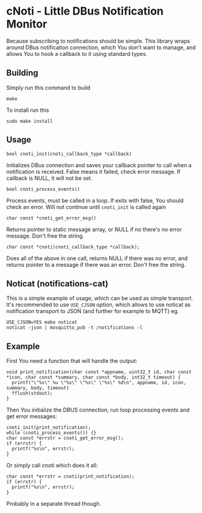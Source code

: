 # cNoti - Little DBus Notification Monitor

Because subscribing to notifications should be simple. This library wraps around DBus notification
connection, which You don't want to manage, and allows You to hook a callback to it using standard
types.

## Building

Simply run this command to build

    make

To install run this

    sudo make install

## Usage

    bool cnoti_init(cnoti_callback_type *callback)

Initializes DBus connection and saves your callback pointer to call when a notification is received.
False means it failed, check error message. If callback is NULL, it will not be set.

    bool cnoti_process_events()

Process events, must be called in a loop. If exits with false, You should check an error. Will not
continue until `cnoti_init` is called again

    char const *cnoti_get_error_msg()

Returns pointer to static message array, or NULL if no there's no error message. Don't free the
string.

    char const *cnoti(cnoti_callback_type *callback);

Does all of the above in one call, returns NULL if there was no error, and returns pointer to a
message if there was an error. Don't free the string.

## Noticat (notifications-cat)

This is a simple example of usage, which can be used as simple transport. It's recommended to use
`USE_CJSON` option, which allows to use noticat as notification transport to JSON (and further for
example to MQTT) eg.

    USE_CJSON=YES make noticat
    noticat -json | mosquitto_pub -t /notifications -l

## Example

First You need a function that will handle the output:

    void print_notification(char const *appname, uint32_t id, char const *icon, char const *summary, char const *body, int32_t timeout) {
      printf("\"%s\" %u \"%s\" \"%s\" \"%s\" %d\n", appname, id, icon, summary, body, timeout)
      fflush(stdout);
    }

Then You initialize the DBUS connection, run loop processing events and get error messages:

    cnoti_init(print_notification);
    while (cnoti_process_events()) {}
    char const *errstr = cnoti_get_error_msg();
    if (errstr) {
      printf("%s\n", errstr);
    }

Or simply call cnoti which does it all:

    char const *errstr = cnoti(print_notification);
    if (errstr) {
      printf("%s\n", errstr);
    }

Probably in a separate thread though.
